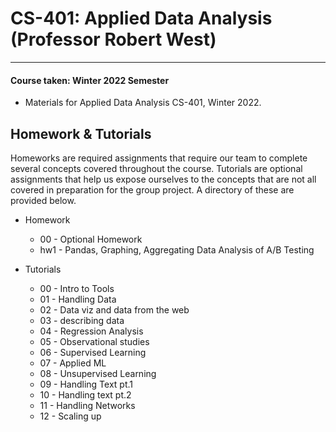 # CS-401: Applied Data Analysis (Professor Robert West)
---
#### Course taken: Winter 2022 Semester

- Materials for Applied Data Analysis CS-401, Winter 2022.

## Homework & Tutorials

Homeworks are required assignments that require our team to complete several concepts covered throughout the course.
Tutorials are optional assignments that help us expose ourselves to the concepts that are not all covered in preparation for the group project. A directory of these are provided below.

* Homework
    * 00 - Optional Homework
    * hw1 - Pandas, Graphing, Aggregating Data Analysis of A/B Testing

* Tutorials
    * 00 - Intro to Tools
    * 01 - Handling Data
    * 02 - Data viz and data from the web
    * 03 - describing data
    * 04 - Regression Analysis
    * 05 - Observational studies
    * 06 - Supervised Learning
    * 07 - Applied ML
    * 08 - Unsupervised Learning
    * 09 - Handling Text pt.1
    * 10 - Handling text pt.2
    * 11 - Handling Networks
    * 12 - Scaling up
